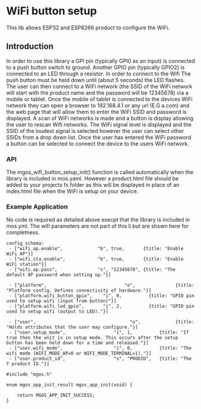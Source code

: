 # WiFi button setup
This lib allows ESP32 and ESP8266 product to configure the WiFi.

## Introduction

In order to use this library a GPI pin (typically GPI0 as an input) is connected to a
push button switch to ground. Another GPIO pin (typically GPIO2) is connected
to an LED through a resistor.
In order to connect to the Wifi The push button must be held down until (about 5
seconds) the LED flashes. The user can then connect to a WiFi network (the SSID
of the WiFi network will start with the product name and the password will be
12345678) via a mobile or tablet. Once the mobile of tablet is connected to the
devices WiFi network they can open a browser to 192.168.4.1 or any
url (E.G a.com) and the web page that will allow them to enter the WiFi
SSID and password is displayed. A scan of WiFi networks is made and a button is
display allowing the user to rescan Wifi networks. The WiFi signal level is
displayed and the SSID of the loudest signal is selected however the user can
select other SSIDs from a drop down list. Once the user has entered the WiFi
password a button can be selected to connect the device to the users WiFi
network.

### API

The mgos_wifi_button_setup_init() function is called automatically when the
library is included in mos.yaml. However a product.html file should be added
to your projects fs folder as this will be displayed in place of an index.html
file when the WiFi is setup on your device.

### Example Application
No code is required as detailed above execpt that the library is included in mos.yml.
The wifi parameters are not part of this li but are shown here for completness.

```
config_schema:
 - ["wifi.ap.enable",             "b", true,       {title: "Enable WiFi AP"}]
 - ["wifi.sta.enable",            "b", true,       {title: "Enable WiFi station"}]
 - ["wifi.ap.pass",               "s", "12345678", {title: "The default AP password when setting up."}]

 - ["platform", 					        "o", 	           {title: "Platform config. Defines connectivity of hardware."}]
 - ["platform.wifi_button_gpio", 	"i", 0,          {title: "GPIO pin used to setup wifi (input from button)"}]
 - ["platform.wifi_led_gpio", 		"i", 2,          {title: "GPIO pin used to setup wifi (output to LED)."}]

 - ["user", 						          "o",             {title: "Holds attributes that the user may configure."}]
 - ["user.setup_mode", 				    "i", 1,          {title: "If true then the unit is in setup mode. This occurs after the setup button has been held down for a time and released."}]
 - ["user.wifi_mode", 				    "i", 0,          {title: "The wifi mode (WIFI_MODE_AP=0 or WIFI_MODE_TERMINAL=1)."}]
 - ["user.product_id", 				    "s", "PRODID",   {title: "The Y product ID."}]
```

```
#include "mgos.h"

enum mgos_app_init_result mgos_app_init(void) {

    return MGOS_APP_INIT_SUCCESS;
}
```
